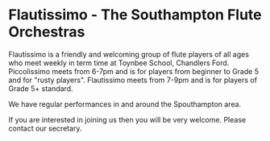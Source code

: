 # Flautissimo - The Southampton Flute Orchestras

Flautissimo is a friendly and welcoming group of flute players of all ages who meet weekly in term time at Toynbee School, Chandlers Ford.
Piccolissimo meets from 6-7pm and is for players from beginner to Grade 5 and for "rusty players".
Flautissimo meets from 7-9pm and is for players of Grade 5+ standard.

We have regular performances in and around the Spouthampton area.

If you are interested in joining us then you will be very welcome.  Please contact our secretary.
